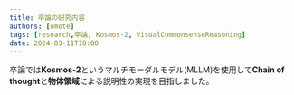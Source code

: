 ```yaml
---
title: 卒論の研究内容
authors: [omote]
tags: [research,卒論, Kosmos-2, VisualCommonsenseReasoning]
date: 2024-03-11T18:00
---
```


卒論では**Kosmos-2**というマルチモーダルモデル(MLLM)を使用して**Chain of thought**と**物体領域**による説明性の実現を目指しました。

